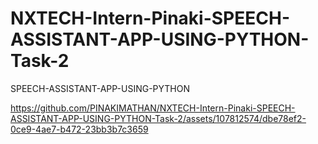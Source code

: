 # NXTECH-Intern-Pinaki-SPEECH-ASSISTANT-APP-USING-PYTHON-Task-2
SPEECH-ASSISTANT-APP-USING-PYTHON


https://github.com/PINAKIMATHAN/NXTECH-Intern-Pinaki-SPEECH-ASSISTANT-APP-USING-PYTHON-Task-2/assets/107812574/dbe78ef2-0ce9-4ae7-b472-23bb3b7c3659

